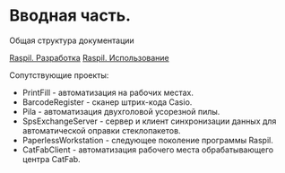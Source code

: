 # Вводная часть.

Общая структура документации

[Raspil. Разработка](raspil\raspil_dev.md)
[Raspil. Использование](raspil\raspil_used.md)

Сопутствующие проекты:

* PrintFill - автоматизация на рабочих местах.
* BarcodeRegister - сканер штрих-кода Casio.
* Pila - автоматизация двухголовой усорезной пилы.
* SpsExchangeServer - сервер и клиент синхронизации данных для автоматической оправки стеклопакетов.
* PaperlessWorkstation - следующее поколение программы Raspil.
* CatFabClient - автоматизация рабочего места обрабатывающего центра CatFab.


